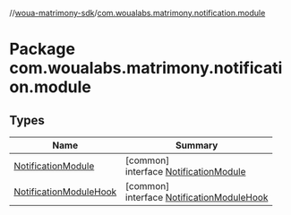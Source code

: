 //[woua-matrimony-sdk](../../index.md)/[com.woualabs.matrimony.notification.module](index.md)

# Package com.woualabs.matrimony.notification.module

## Types

| Name | Summary |
|---|---|
| [NotificationModule](-notification-module/index.md) | [common]<br>interface [NotificationModule](-notification-module/index.md) |
| [NotificationModuleHook](-notification-module-hook/index.md) | [common]<br>interface [NotificationModuleHook](-notification-module-hook/index.md) |
